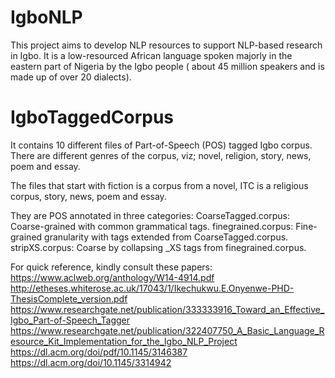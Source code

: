 # IgboNLP

This project aims to develop NLP resources to support NLP-based research in Igbo. It is a low-resourced African language spoken majorly in the eastern part of Nigeria by the Igbo people ( about 45 million speakers and is made up of over 20 dialects).

# IgboTaggedCorpus

It contains 10 different files of Part-of-Speech (POS) tagged Igbo corpus. There are different genres of the corpus, viz; novel, religion, story, news, poem and essay. 

The files that start with fiction is a corpus from a novel, ITC is a religious corpus, story, news, poem and essay. 

They are POS annotated in three categories:
CoarseTagged.corpus: Coarse-grained with common grammatical tags.
finegrained.corpus: Fine-grained granularity with tags extended from CoarseTagged.corpus.
stripXS.corpus: Coarse by collapsing _XS tags from finegrained.corpus.

For quick reference, kindly consult these papers:
https://www.aclweb.org/anthology/W14-4914.pdf
http://etheses.whiterose.ac.uk/17043/1/Ikechukwu.E.Onyenwe-PHD-ThesisComplete_version.pdf
https://www.researchgate.net/publication/333333916_Toward_an_Effective_Igbo_Part-of-Speech_Tagger
https://www.researchgate.net/publication/322407750_A_Basic_Language_Resource_Kit_Implementation_for_the_Igbo_NLP_Project
https://dl.acm.org/doi/pdf/10.1145/3146387
https://dl.acm.org/doi/10.1145/3314942
